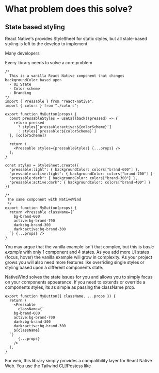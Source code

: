 # What problem does this solve?

## State based styling

React Native's provides StyleSheet for static styles, but all state-based styling is left to the develop to implement.

Many developers

Every library needs to solve a core problem

```tsx
/*
  This is a vanilla React Native component that changes backgroundColor based upon
  - UI State
  - Color scheme
  - Branding
*/
import { Pressable } from "react-native";
import { colors } from "./colors";

export function MyButton(props) {
  const pressableStyles = useCallback((pressed) => {
    return pressed
      ? styles[`pressable:active:${colorScheme}`]
      : styles[`pressable:${colorScheme}`]
  }, [colorScheme])

  return (
    <Pressable styles={pressableStyles} {...props} />
  );
}

const styles = StyleSheet.create({
  "pressable:light": { backgroundColor: colors["brand-600"] },
  "pressable:active:light": { backgroundColor: colors["brand-700"] }
  "pressable:dark": { backgroundColor: colors["brand-300"] },
  "pressable:active:dark": { backgroundColor: colors["brand-400"] }
})

/*
 The same component with NativeWind
 */
export function MyButton(props) {
  return <Pressable className={`
    bg-brand-600
    active:bg-brand-700
    dark:bg-brand-300
    dark:active:bg-brand-300
  `} {...props} />
}
```

You may argue that the vanilla example isn't that complex, but this is _basic example_ with only 1 component and 4 states. As you add more UI states (focus, hover) the vanilla example will grow in complexity. As your project grows you will also need more features like overriding single styles or styling based upon a different components state.

NativeWind solves the state issues for you and allows you to simply focus on your components appearance. If you need to extends or override a components styles, its as simple as passing the className prop.

```tsx
export function MyButton({ className, ...props }) {
  return (
    <Pressable
      className={`
    bg-brand-600
    active:bg-brand-700
    dark:bg-brand-300
    dark:active:bg-brand-300
    ${className}
  `}
      {...props}
    />
  );
}
```

For web, this library simply provides a compatibility layer for React Native Web. You use the Tailwind CLI/Postcss like

